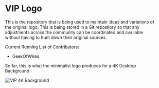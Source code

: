 # VIP Logo

This is the repository that is being used to maintain ideas and variations of the original logo. This is being stored in a Git repostiory so that any adjustments across the community can be coordinated and available without having to hunt down their original sources.

Current Running List of Contributors:

- GeekOfWires

So far, this is what the minimalist logo produces for a 4K Desktop Background:

![VIP 4K Background](./Renders/Early_BG/4K.png)
